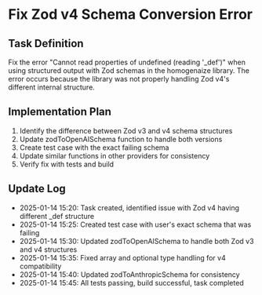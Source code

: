 # Fix Zod v4 Schema Conversion Error

## Task Definition

Fix the error "Cannot read properties of undefined (reading '\_def')" when using structured output with Zod schemas in the homogenaize library. The error occurs because the library was not properly handling Zod v4's different internal structure.

## Implementation Plan

1. Identify the difference between Zod v3 and v4 schema structures
2. Update zodToOpenAISchema function to handle both versions
3. Create test case with the exact failing schema
4. Update similar functions in other providers for consistency
5. Verify fix with tests and build

## Update Log

- 2025-01-14 15:20: Task created, identified issue with Zod v4 having different \_def structure
- 2025-01-14 15:25: Created test case with user's exact schema that was failing
- 2025-01-14 15:30: Updated zodToOpenAISchema to handle both Zod v3 and v4 structures
- 2025-01-14 15:35: Fixed array and optional type handling for v4 compatibility
- 2025-01-14 15:40: Updated zodToAnthropicSchema for consistency
- 2025-01-14 15:45: All tests passing, build successful, task completed
